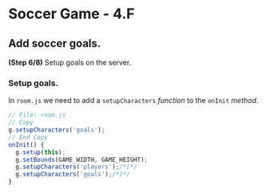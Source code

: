 # Soccer Game - 4.F

## Add soccer goals.

**(Step 6/8)** Setup goals on the server.

### Setup goals.

In `room.js` we need to add a `setupCharacters` _function_ to the `onInit` _method_.

```javascript
// File: room.js
// Copy
g.setupCharacters('goals');
// End Copy
onInit() {
  g.setup(this);
  g.setBounds(GAME_WIDTH, GAME_HEIGHT);
  g.setupCharacters('players');/*[*/
  g.setupCharacters('goals');/*]*/
}
```
